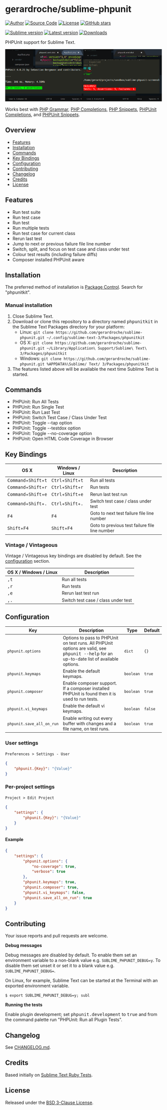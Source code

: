 # gerardroche/sublime-phpunit

[![Author](https://img.shields.io/badge/author-@gerardroche-blue.svg?style=flat)](https://twitter.com/gerardroche) [![Source Code](https://img.shields.io/badge/source-GitHub-blue.svg?style=flat)](https://github.com/gerardroche/sublime-phpunit) [![License](https://img.shields.io/badge/license-BSD--3-blue.svg?style=flat)](https://raw.githubusercontent.com/gerardroche/sublime-phpunit/master/LICENSE) [![GitHub stars](https://img.shields.io/github/stars/gerardroche/sublime-phpunit.svg?style=flat)](https://github.com/gerardroche/sublime-phpunit/stargazers)

[![Sublime version](https://img.shields.io/badge/sublime-v3-lightgrey.svg?style=flat)](https://sublimetext.com)
[![Latest version](https://img.shields.io/github/tag/gerardroche/sublime-phpunit.svg?label=release&style=flat&maxAge=2592000)](https://github.com/gerardroche/sublime-phpunit/tags)
[![Downloads](https://img.shields.io/packagecontrol/dt/phpunitkit.svg?style=flat&maxAge=2592000)](https://packagecontrol.io/packages/phpunitkit)

PHPUnit support for Sublime Text.

![Screenshot](screenshot.png)

Works best with [PHP Grammar], [PHP Completions], [PHP Snippets], [PHPUnit Completions], and [PHPUnit Snippets].

## Overview

* [Features](#features)
* [Installation](#installation)
* [Commands](#commands)
* [Key Bindings](#key-bindings)
* [Configuration](#configuration)
* [Contributing](#contributing)
* [Changelog](#changelog)
* [Credits](#credits)
* [License](#license)

## Features

* Run test suite
* Run test case
* Run test
* Run multiple tests
* Run test case for current class
* Rerun last test
* Jump to next or previous failure file line number
* Switch, split, and focus on test case and class under test
* Colour test results (including failure diffs)
* Composer installed PHPUnit aware

## Installation

The preferred method of installation is [Package Control]. Search for "phpunitkit".

### Manual installation

1. Close Sublime Text.
2. Download or clone this repository to a directory named <tt>phpunitkit</tt> in the Sublime Text Packages directory for your platform:
    * Linux: `git clone https://github.com/gerardroche/sublime-phpunit.git ~/.config/sublime-text-3/Packages/phpunitkit`
    * OS X: `git clone https://github.com/gerardroche/sublime-phpunit.git ~/Library/Application\ Support/Sublime\ Text\ 3/Packages/phpunitkit`
    * Windows: `git clone https://github.com/gerardroche/sublime-phpunit.git %APPDATA%\Sublime/ Text/ 3/Packages/phpunitkit`
3. The features listed above will be available the next time Sublime Text is started.

## Commands

* PHPUnit: Run All Tests
* PHPUnit: Run Single Test
* PHPUnit: Run Last Test
* PHPUnit: Switch Test Case / Class Under Test
* PHPUnit: Toggle --tap option
* PHPUnit: Toggle --testdox option
* PHPUnit: Toggle --no-coverage option
* PHPUnit: Open HTML Code Coverage in Browser

## Key Bindings

OS X | Windows / Linux | Description
-----|-----------------|------------
<kbd>Command</kbd>+<kbd>Shift</kbd>+<kbd>t</kbd> | <kbd>Ctrl</kbd>+<kbd>Shift</kbd>+<kbd>t</kbd> | Run all tests
<kbd>Command</kbd>+<kbd>Shift</kbd>+<kbd>r</kbd> | <kbd>Ctrl</kbd>+<kbd>Shift</kbd>+<kbd>r</kbd> | Run tests
<kbd>Command</kbd>+<kbd>Shift</kbd>+<kbd>e</kbd> | <kbd>Ctrl</kbd>+<kbd>Shift</kbd>+<kbd>e</kbd> | Rerun last test run
<kbd>Command</kbd>+<kbd>Shift</kbd>+<kbd>.</kbd> | <kbd>Ctrl</kbd>+<kbd>Shift</kbd>+<kbd>.</kbd> | Switch test case / class under test
<kbd>F4</kbd> | <kbd>F4</kbd> | Goto to next test failure file line number
<kbd>Shift</kbd>+<kbd>F4</kbd> | <kbd>Shift</kbd>+<kbd>F4</kbd> | Goto to previous test failure file line number

### Vintage / Vintageous

Vintage / Vintageous key bindings are disabled by default. See the [configuration](#configuration) section.

OS X / Windows / Linux | Description
-----------------------|------------
<kbd>,</kbd><kbd>t</kbd> | Run all tests
<kbd>,</kbd><kbd>r</kbd> | Run tests
<kbd>,</kbd><kbd>e</kbd> | Rerun last test run
<kbd>,</kbd><kbd>.</kbd> | Switch test case / class under test

## Configuration

Key | Description | Type | Default
----|-------------|------|--------
`phpunit.options` | Options to pass to PHPUnit on test runs. All PHPUnit options are valid, see <tt>phpunit --help</tt> for an up-to-date list of available options. | `dict` | `{}`
`phpunit.keymaps` | Enable the default keymaps. | `boolean` | `true`
`phpunit.composer` | Enable composer support. If a composer installed PHPUnit is found then it is used to run tests. | `boolean` | `true`
`phpunit.vi_keymaps` | Enable the default vi keymaps. | `boolean` | `false`
`phpunit.save_all_on_run` | Enable writing out every buffer with changes and a file name, on test runs. | `boolean` | `true`

### User settings

`Preferences > Settings - User`

```json
{
    "phpunit.{Key}": "{Value}"
}
```

### Per-project settings

`Project > Edit Project`

```json
{
    "settings": {
        "phpunit.{Key}": "{Value}"
    }
}
```

#### Example

```json
{
    "settings": {
        "phpunit.options": {
            "no-coverage": true,
            "verbose": true
        },
        "phpunit.keymaps": true,
        "phpunit.composer": true,
        "phpunit.vi_keymaps": false,
        "phpunit.save_all_on_run": true
    }
}
```

## Contributing

Your issue reports and pull requests are welcome.

**Debug messages**

Debug messages are disabled by default. To enable them set an environment variable to a non-blank value e.g. `SUBLIME_PHPUNIT_DEBUG=y`. To disable them set unset it or set it to a blank value e.g. `SUBLIME_PHPUNIT_DEBUG=`.

On Linux, for example, Sublime Text can be started at the Terminal with an exported environment variable.

```
$ export SUBLIME_PHPUNIT_DEBUG=y; subl
```

**Running the tests**

Enable plugin development; set <tt>phpunit.development</tt> to <tt>true</tt>
and from the command palette run "PHPUnit: Run all Plugin Tests".

## Changelog

See [CHANGELOG.md](CHANGELOG.md).

## Credits

Based initially on [Sublime Text Ruby Tests](https://github.com/maltize/sublime-text-2-ruby-tests).

## License

Released under the [BSD 3-Clause License](LICENSE).

[Package Control]: https://packagecontrol.io/search/phpunitkit
[PHP Completions]: https://packagecontrol.io/packages/PHP%20Completions%20Kit
[PHP Grammar]: https://packagecontrol.io/packages/php-grammar
[PHP Snippets]: https://packagecontrol.io/packages/php-snippets
[PHPUnit Completions]: https://github.com/gerardroche/sublime-phpunit-completions
[PHPUnit Snippets]: https://github.com/gerardroche/sublime-phpunit-snippets
[PHPUnit]: https://github.com/gerardroche/sublime-phpunit
